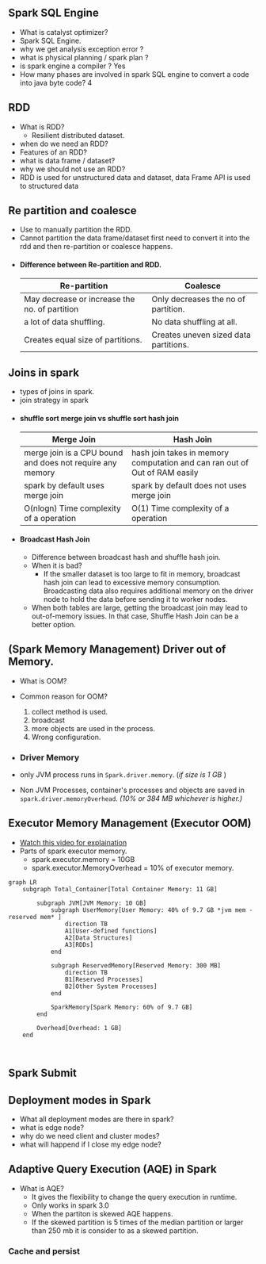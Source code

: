 ## Spark SQL Engine
- What is catalyst optimizer? 
- Spark SQL Engine.
- why we get analysis exception error ?
- what is physical planning / spark plan ?
- is spark engine a compiler ? Yes
- How many phases are involved in spark SQL engine to convert a code into java byte code? 4
  
## RDD
 - What is RDD? 
   - Resilient distributed dataset.
 - when do we need an RDD?
 - Features of an RDD? 
 - what is data frame / dataset?
 - why we should not use an RDD?
 - RDD is used for unstructured data and dataset, data Frame API is used to structured data 

## Re partition and coalesce
- Use to manually partition the RDD. 
- Cannot partition the data frame/dataset first need to convert it into the rdd and then re-partition or coalesce happens.
- #### Difference between Re-partition and RDD. 
  | Re-partition                                  | Coalesce                              |
  | -------------------------------------------- | ------------------------------------- |
  | May decrease or increase the no. of partition | Only decreases the no of partition.   |
  | a lot of data shuffling.                     | No data shuffling at all.              |
  | Creates equal size of partitions.            | Creates uneven sized data partitions. |

## Joins in spark 
- types of joins in spark.
- join strategy in spark 
- #### shuffle sort merge join vs shuffle sort hash join 
  | Merge Join                                                | Hash Join                                                                  |
  | --------------------------------------------------------- | -------------------------------------------------------------------------- |
  | merge join is a CPU bound and does not require any memory | hash join takes in memory computation and can ran out of Out of RAM easily |
  | spark by default uses merge join                           | spark by default does not uses merge join                                   |
  | O(nlogn) Time complexity of a operation                   | O(1) Time complexity of a operation                                        |
- #### Broadcast Hash Join
  - Difference between broadcast hash and shuffle hash join.
  - When it is bad?
    - If the smaller dataset is too large to fit in memory, broadcast hash join can lead to excessive memory consumption. Broadcasting data also requires additional memory on the driver node to hold the data before sending it to worker nodes.
  - When both tables are large, getting the broadcast join may lead to out-of-memory issues. In that case, Shuffle Hash Join can be a better option. 

## (Spark Memory Management) Driver out of Memory.
 - What is OOM?
 - Common reason for OOM?
    1. collect method is used.
    2. broadcast 
    3. more objects are used in the process.
    4. Wrong configuration.
   
 - ### Driver Memory 
  - only JVM process runs in `Spark.driver.memory`. (*if size is 1 GB* )
  - Non JVM Processes, container's processes and objects are saved in `spark.driver.memoryOverhead`. *(10% or 384 MB whichever is higher.)*

## Executor Memory Management (Executor OOM)
- [Watch this video for explaination](https://www.youtube.com/watch?v=b2hO1oJf9nA&list=PLTsNSGeIpGnGkpfKMf7ilFmzfx6AjMKyT&index=18)
- Parts of spark executor memory.
  - spark.executor.memory = 10GB
  - spark.executor.MemoryOverhead = 10% of executor memory.
```mermaid
graph LR
    subgraph Total_Container[Total Container Memory: 11 GB]
        
        subgraph JVM[JVM Memory: 10 GB]
            subgraph UserMemory[User Memory: 40% of 9.7 GB *jvm mem - reserved mem* ]
                direction TB
                A1[User-defined functions]
                A2[Data Structures]
                A3[RDDs]
            end
            
            subgraph ReservedMemory[Reserved Memory: 300 MB]
                direction TB
                B1[Reserved Processes]
                B2[Other System Processes]
            end

            SparkMemory[Spark Memory: 60% of 9.7 GB]
        end
        
        Overhead[Overhead: 1 GB]
    end



```
## Spark Submit


## Deployment modes in Spark

  - What all deployment modes are there in spark?
  - what is edge node?
  - why do we need client and cluster modes?
  - what will happend if I close my edge node?
  

## Adaptive Query Execution (AQE) in Spark

  - What is AQE?
    - It gives the flexibility to change the query execution in runtime. 
    - Only works in spark 3.0
    - When the partiton is skewed AQE happens.
    - If the skewed partition is 5 times of the median partition or larger than 250 mb it is consider to as a skewed partition.
  
### Cache and persist